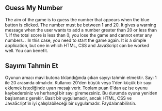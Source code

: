 ## Guess My Number
The aim of the game is to guess the number that appears when the blue button is clicked. The number must be between 1 and 20. It gives a warning message when the user wants to add a number greater than 20 or less than 1. If the total score is less than 0, you lose the game and cannot enter any numbers. . In this case, you need to start the game again. It is a simple application, but one in which HTML, CSS and JavaScript can be worked well. You can benefit.

## Sayımı Tahmin Et
Oyunun amacı mavi butona tıklandığında çıkan sayıyı tahmin etmektir. Sayı 1 ile 20 arasında olmalıdır. Kullanıcı 20'den büyük veya 1'den küçük bir sayı eklemek istediğinde uyarı mesajı verir. Toplam puan 0'dan az ise oyunu kaybedersiniz ve herhangi bir sayı giremezsiniz. Bu durumda oyuna yeniden başlamanız gerekir. Basit bir uygulamadır, ancak HTML, CSS ve JavaScript'in iyi çalışılabileceği bir uygulamadır. Faydalanabilirsin.
